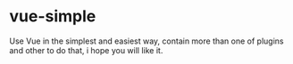 # vue-simple
Use Vue in the simplest and easiest way, contain more than one of plugins and other to do that, i hope you will like it.
